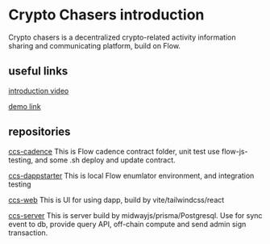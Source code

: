 # Crypto Chasers introduction

Crypto chasers is a decentralized crypto-related activity information sharing and communicating platform, build on Flow.

## useful links

[introduction video](https://www.youtube.com/watch?v=9pXsDqCQcSI)

[demo link](http://test.cryptochasers.co/)

## repositories

[ccs-cadence](https://github.com/script-money/ccs-cadence)
This is Flow cadence contract folder, unit test use flow-js-testing, and some .sh deploy and update contract.

[ccs-dappstarter](https://github.com/script-money/ccs-dappstarter) This is local Flow enumlator environment, and integration testing

[ccs-web](https://github.com/script-money/ccs-web)
This is UI for using dapp, build by vite/tailwindcss/react

[ccs-server](https://github.com/script-money/ccs-server)
This is server build by midwayjs/prisma/Postgresql. Use for sync event to db, provide query API, off-chain compute and send admin sign transaction.
